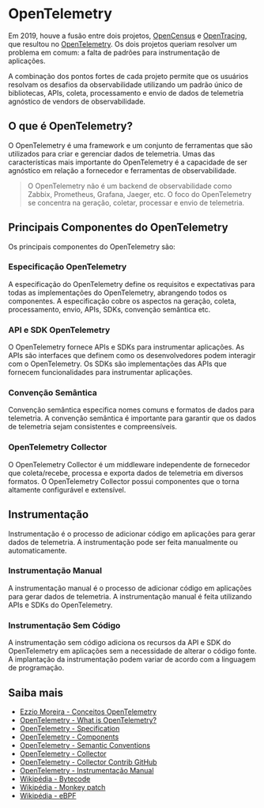 # OpenTelemetry

Em 2019, houve a fusão entre dois projetos, [OpenCensus](https://opencensus.io/) e [OpenTracing](https://opentracing.io/), que resultou no [OpenTelemetry](https://opentelemetry.io/). Os dois projetos queriam resolver um problema em comum: a falta de padrões para instrumentação de aplicações.

A combinação dos pontos fortes de cada projeto permite que os usuários resolvam os desafios da observabilidade utilizando um padrão único de bibliotecas, APIs, coleta, processamento e envio de dados de telemetria agnóstico de vendors de observabilidade.

## O que é OpenTelemetry?

O OpenTelemetry é uma framework e um conjunto de ferramentas que são utilizados para criar e gerenciar dados de telemetria. Umas das características mais importante do OpenTelemetry é a capacidade de ser agnóstico em relação a fornecedor e ferramentas de observabilidade.

> O OpenTelemetry não é um backend de observabilidade como Zabbix, Prometheus, Grafana, Jaeger, etc. O foco do OpenTelemetry se concentra na geração, coletar, processar e envio de telemetria.

## Principais Componentes do OpenTelemetry

Os principais componentes do OpenTelemetry são:

### Especificação OpenTelemetry

A especificação do OpenTelemetry define os requisitos e expectativas para todas as implementações do OpenTelemetry, abrangendo todos os componentes. A especificação cobre os aspectos na geração, coleta, processamento, envio, APIs, SDKs, convenção semântica etc.

### API e SDK OpenTelemetry

O OpenTelemetry fornece APIs e SDKs para instrumentar aplicações. As APIs são interfaces que definem como os desenvolvedores podem interagir com o OpenTelemetry. Os SDKs são implementações das APIs que fornecem funcionalidades para instrumentar aplicações.

### Convenção Semântica

Convenção semântica especifica nomes comuns e formatos de dados para telemetria. A convenção semântica é importante para garantir que os dados de telemetria sejam consistentes e compreensíveis.

### OpenTelemetry Collector

O OpenTelemetry Collector é um middleware independente de fornecedor que coleta/recebe, processa e exporta dados de telemetria em diversos formatos. O OpenTelemetry Collector possui componentes que o torna altamente configurável e extensível.

## Instrumentação

Instrumentação é o processo de adicionar código em aplicações para gerar dados de telemetria. A instrumentação pode ser feita manualmente ou automaticamente.

### Instrumentação Manual

A instrumentação manual é o processo de adicionar código em aplicações para gerar dados de telemetria. A instrumentação manual é feita utilizando APIs e SDKs do OpenTelemetry.

### Instrumentação Sem Código

A instrumentação sem código adiciona os recursos da API e SDK do OpenTelemetry em aplicações sem a necessidade de alterar o código fonte. A implantação da instrumentação podem variar de acordo com a linguagem de programação.

## Saiba mais

- [Ezzio Moreira - Conceitos OpenTelemetry](https://dev.to/ezziomoreira/conceitos-opentelemetry-9k0)
- [OpenTelemetry - What is OpenTelemetry?](https://opentelemetry.io/pt/docs/what-is-opentelemetry/)
- [OpenTelemetry - Specification](https://opentelemetry.io/docs/specification/)
- [OpenTelemetry - Components](https://opentelemetry.io/pt/docs/concepts/components/)
- [OpenTelemetry - Semantic Conventions](https://opentelemetry.io/pt/docs/concepts/semantic-conventions/)
- [OpenTelemetry - Collector](https://opentelemetry.io/pt/docs/collector/)
- [OpenTelemetry - Collector Contrib GitHub](https://github.com/open-telemetry/opentelemetry-collector-contrib)
- [OpenTelemetry - Instrumentação Manual](https://opentelemetry.io/pt/docs/concepts/instrumentation/code-based/)
- [Wikipédia - Bytecode](https://pt.wikipedia.org/wiki/Bytecode)
- [Wikipédia - Monkey patch](https://pt.wikipedia.org/wiki/Monkey_patch)
- [Wikipédia - eBPF](https://pt.wikipedia.org/wiki/EBPF)

